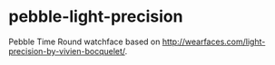 # pebble-light-precision
Pebble Time Round watchface based on http://wearfaces.com/light-precision-by-vivien-bocquelet/.
